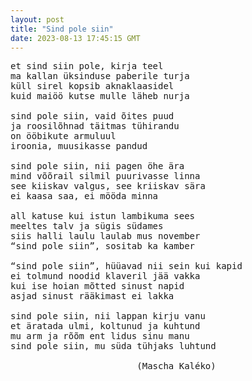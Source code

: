 ```yaml
---
layout: post
title: "Sind pole siin"
date: 2023-08-13 17:45:15 GMT
---
```

<pre>
et sind siin pole, kirja teel
ma kallan üksinduse paberile turja
küll sirel kopsib aknaklaasidel
kuid maiöö kutse mulle läheb nurja

sind pole siin, vaid õites puud
ja roosilõhnad täitmas tühirandu
on ööbikute armuluul
iroonia, muusikasse pandud

sind pole siin, nii pagen öhe ära
mind võõrail silmil puurivasse linna
see kiiskav valgus, see kriiskav sära
ei kaasa saa, ei mööda minna

all katuse kui istun lambikuma sees
meeltes talv ja sügis südames
siis halli laulu laulab mus november
“sind pole siin”, sositab ka kamber

“sind pole siin”, hüüavad nii sein kui kapid
ei tolmund noodid klaveril jää vakka
kui ise hoian mõtted sinust napid
asjad sinust rääkimast ei lakka

sind pole siin, nii lappan kirju vanu
et äratada ulmi, koltunud ja kuhtund
mu arm ja rõõm ent lidus sinu manu
sind pole siin, mu süda tühjaks luhtund

                        (Mascha Kaléko)
</pre>
